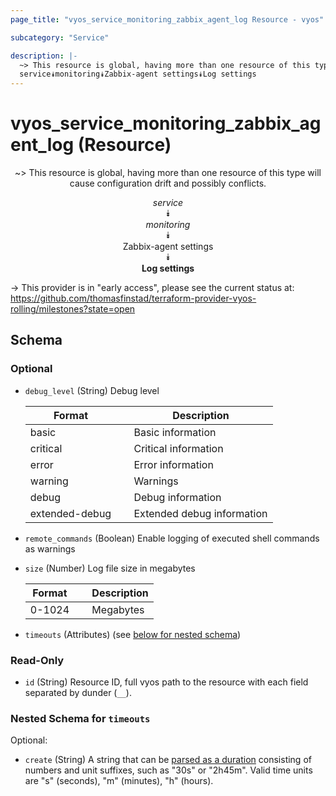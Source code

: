 ```yaml
---
page_title: "vyos_service_monitoring_zabbix_agent_log Resource - vyos"

subcategory: "Service"

description: |- 
  ~> This resource is global, having more than one resource of this type will cause configuration drift and possibly conflicts.
  service⯯monitoring⯯Zabbix-agent settings⯯Log settings
---
```


# vyos_service_monitoring_zabbix_agent_log (Resource)
<center>

~> This resource is global, having more than one resource of this type will cause configuration drift and possibly conflicts.

*service*  
⯯  
*monitoring*  
⯯  
Zabbix-agent settings  
⯯  
**Log settings**


</center>

-> This provider is in "early access", please see the current status at: https://github.com/thomasfinstad/terraform-provider-vyos-rolling/milestones?state=open

## Schema

### Optional

- `debug_level` (String) Debug level

    |Format          &emsp;|Description                 |
    |------------------|------------------------------|
    |basic           &emsp;|Basic information           |
    |critical        &emsp;|Critical information        |
    |error           &emsp;|Error information           |
    |warning         &emsp;|Warnings                    |
    |debug           &emsp;|Debug information           |
    |extended-debug  &emsp;|Extended debug information  |
- `remote_commands` (Boolean) Enable logging of executed shell commands as warnings
- `size` (Number) Log file size in megabytes

    |Format  &emsp;|Description  |
    |----------|---------------|
    |0-1024  &emsp;|Megabytes    |
- `timeouts` (Attributes) (see [below for nested schema](#nestedatt--timeouts))

### Read-Only

- `id` (String) Resource ID, full vyos path to the resource with each field separated by dunder (`__`).

<a id="nestedatt--timeouts"></a>
### Nested Schema for `timeouts`

Optional:

- `create` (String) A string that can be [parsed as a duration](https://pkg.go.dev/time#ParseDuration) consisting of numbers and unit suffixes, such as &#34;30s&#34; or &#34;2h45m&#34;. Valid time units are &#34;s&#34; (seconds), &#34;m&#34; (minutes), &#34;h&#34; (hours).  
